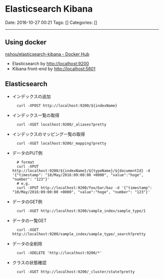 # Elasticsearch Kibana

Date: 2016-10-27 00:21
Tags: []
Categories: []

---

## Using docker

[nshou/elasticsearch-kibana - Docker Hub](https://hub.docker.com/r/nshou/elasticsearch-kibana/)

- Elasticsearch by <http://localhost:9200>
- Kibana front-end by <http://localhost:5601>

## Elasticsearch

- インデックスの追加

        curl -XPOST http://localhost:9200/${indexName}

- インデックス一覧の取得

        curl -XGET localhost:9200/_aliases?pretty

- インデックスのマッピング一覧の取得

        curl -XGET localhost:9200/_mapping?pretty

- データのPUT例

        # format
        curl -XPUT http://localhost:9200/${indexName}/${typeName}/${documentId} -d '{"timestamp": "10/May/2016:09:00:00 +0000", "value":"hoge", "number": "123"}'
        # e.g.
        curl -XPUT http://localhost:9200/foo/bar/baz -d '{"timestamp": "10/May/2016:09:00:00 +0000", "value":"hoge", "number": "123"}'

- データのGET例

        curl -XGET http://localhost:9200/sample_index/sample_type/1

- データの一覧GET

        curl -XGET http://localhost:9200/sample_index/sample_type/_search?pretty

- データの全削除

        curl -XDELETE 'http://localhost:9200/*'

- クラスの状態確認

        curl -XGET http://localhost:9200/_cluster/state?pretty

